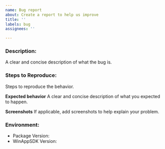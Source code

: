 ```yaml
---
name: Bug report
about: Create a report to help us improve
title: ''
labels: bug
assignees: ''

---
```


### Description:
A clear and concise description of what the bug is.

### Steps to Reproduce:
Steps to reproduce the behavior.

**Expected behavior**
A clear and concise description of what you expected to happen.

**Screenshots**
If applicable, add screenshots to help explain your problem.

### Environment:
 - Package Version:
 - WinAppSDK Version:
